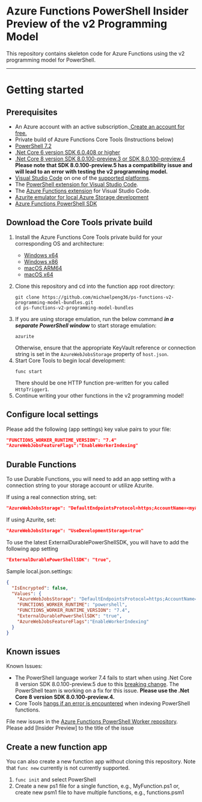 # Azure Functions PowerShell Insider Preview of the v2 Programming Model

This repository contains skeleton code for Azure Functions using the v2 programming model for PowerShell.

---
# Getting started

## Prerequisites

* An Azure account with an active subscription.[ Create an account for free.](https://azure.microsoft.com/free/?ref=microsoft.com&utm_source=microsoft.com&utm_medium=docs&utm_campaign=visualstudio)
* Private build of Azure Functions Core Tools (Instructions below)
* [PowerShell 7.2](https://learn.microsoft.com/powershell/scripting/install/installing-powershell-on-windows?view=powershell-7.2#msi)
* [.Net Core 6 version SDK 6.0.408 or higher](https://dotnet.microsoft.com/en-us/download/dotnet/6.0) 
* [.Net Core 8 version SDK 8.0.100-preview.3 or SDK 8.0.100-preview.4](https://dotnet.microsoft.com/en-us/download/dotnet/8.0) **Please note that SDK 8.0.100-preview.5 has a compatibility issue and will lead to an error with testing the v2 programming model.**
* [Visual Studio Code](https://code.visualstudio.com/) on one of the [supported platforms](https://code.visualstudio.com/docs/supporting/requirements#_platforms).
* The [PowerShell extension for Visual Studio Code](https://marketplace.visualstudio.com/items?itemName=ms-vscode.PowerShell).
* The [Azure Functions extension](https://marketplace.visualstudio.com/items?itemName=ms-azuretools.vscode-azurefunctions) for Visual Studio Code.
* [Azurite emulator for local Azure Storage development](https://learn.microsoft.com/azure/storage/common/storage-use-azurite?tabs=visual-studio)
* [Azure Functions PowerShell SDK](https://www.powershellgallery.com/packages/AzureFunctions.PowerShell.SDK/0.0.3)

## Download the Core Tools private build

1. Install the Azure Functions Core Tools private build for your corresponding OS and architecture:
    - [Windows x64](https://artprodwus21.artifacts.visualstudio.com/Ad1c51fbc-4477-4a0f-b99f-fc9013009a58/e6a70c92-4128-439f-8012-382fe78d6396/_apis/artifact/cGlwZWxpbmVhcnRpZmFjdDovL2F6ZnVuYy9wcm9qZWN0SWQvZTZhNzBjOTItNDEyOC00MzlmLTgwMTItMzgyZmU3OGQ2Mzk2L2J1aWxkSWQvMTM0MjI2L2FydGlmYWN0TmFtZS9kcm9w0/content?format=file&subPath=%2Ffunc-cli-4.0.5210-x64.msi)
    - [Windows x86](https://artprodwus21.artifacts.visualstudio.com/Ad1c51fbc-4477-4a0f-b99f-fc9013009a58/e6a70c92-4128-439f-8012-382fe78d6396/_apis/artifact/cGlwZWxpbmVhcnRpZmFjdDovL2F6ZnVuYy9wcm9qZWN0SWQvZTZhNzBjOTItNDEyOC00MzlmLTgwMTItMzgyZmU3OGQ2Mzk2L2J1aWxkSWQvMTM0MjI2L2FydGlmYWN0TmFtZS9kcm9w0/content?format=file&subPath=%2Ffunc-cli-4.0.5210-x86.msi)
    - [macOS ARM64](https://artprodwus21.artifacts.visualstudio.com/Ad1c51fbc-4477-4a0f-b99f-fc9013009a58/e6a70c92-4128-439f-8012-382fe78d6396/_apis/artifact/cGlwZWxpbmVhcnRpZmFjdDovL2F6ZnVuYy9wcm9qZWN0SWQvZTZhNzBjOTItNDEyOC00MzlmLTgwMTItMzgyZmU3OGQ2Mzk2L2J1aWxkSWQvMTM0MjI2L2FydGlmYWN0TmFtZS9kcm9w0/content?format=file&subPath=%2FAzure.Functions.Cli.osx-arm64.4.0.5210.zip)
    - [macOS x64](https://artprodwus21.artifacts.visualstudio.com/Ad1c51fbc-4477-4a0f-b99f-fc9013009a58/e6a70c92-4128-439f-8012-382fe78d6396/_apis/artifact/cGlwZWxpbmVhcnRpZmFjdDovL2F6ZnVuYy9wcm9qZWN0SWQvZTZhNzBjOTItNDEyOC00MzlmLTgwMTItMzgyZmU3OGQ2Mzk2L2J1aWxkSWQvMTM0MjI2L2FydGlmYWN0TmFtZS9kcm9w0/content?format=file&subPath=%2FAzure.Functions.Cli.osx-x64.4.0.5210.zip)

2. Clone this repository and cd into the function app root directory:
    ```
    git clone https://github.com/michaelpeng36/ps-functions-v2-programming-model-bundles.git
    cd ps-functions-v2-programming-model-bundles
    ```
<!-- TODO: add the verification script and the corresponding command to run the verification script -->
3. If you are using storage emulation, run the below command ***in a separate PowerShell window*** to start storage emulation:
    ```
    azurite
    ```
    Otherwise, ensure that the appropriate KeyVault reference or connection string is set in the `AzureWebJobsStorage` property of `host.json`.
4. Start Core Tools to begin local development:
    ```
    func start
    ```
    There should be one HTTP function pre-written for you called `HttpTrigger1`.
5. Continue writing your other functions in the v2 programming model!

## Configure local settings

Please add the following (app settings) key value pairs to your file: 

```json
"FUNCTIONS_WORKER_RUNTIME_VERSION": "7.4" 
"AzureWebJobsFeatureFlags":"EnableWorkerIndexing" 
```

## Durable Functions

To use Durable Functions, you will need to add an app setting with a connection string to your storage account or utilize Azurite.

If using a real connection string, set: 

```json
"AzureWebJobsStorage": "DefaultEndpointsProtocol=https;AccountName=<myAccountName>;AccountKey=<key>;EndpointSuffix=core.windows.net" 
```

If using Azurite, set: 

```json
"AzureWebJobsStorage": "UseDevelopmentStorage=true" 
```

To use the latest ExternalDurablePowerShellSDK, you will have to add the following app setting 

```json
"ExternalDurablePowerShellSDK": "true", 
```

Sample local.json.settings: 

```json
{ 
  "IsEncrypted": false, 
  "Values": { 
    "AzureWebJobsStorage": "DefaultEndpointsProtocol=https;AccountName=<myAccount>;AccountKey=<myAccountKey>;EndpointSuffix=core.windows.net",  
    "FUNCTIONS_WORKER_RUNTIME": "powershell", 
    "FUNCTIONS_WORKER_RUNTIME_VERSION": "7.4", 
    "ExternalDurablePowerShellSDK": "true", 
    "AzureWebJobsFeatureFlags":"EnableWorkerIndexing" 
  } 
}
```

## Known issues

Known Issues: 
* The PowerShell language worker 7.4 fails to start when using .Net Core 8 version SDK 8.0.100-preview.5 due to this [breaking change](https://github.com/dotnet/runtime/issues/86713). The PowerShell team is working on a fix for this issue. **Please use the .Net Core 8 version SDK 8.0.100-preview.4.**
* Core Tools [hangs if an error is encountered](https://github.com/Azure/azure-functions-powershell-worker/issues/964) when indexing PowerShell functions.

File new issues in the [Azure Functions PowerShell Worker repository](https://github.com/Azure/azure-functions-powershell-worker/issues).  Please add [Insider Preview] to the title of the issue 

## Create a new function app

You can also create a new function app without cloning this repository. Note that `func new` currently is not currently supported.

1. ```func init``` and select PowerShell
2. Create a new ps1 file for a single function, e.g., MyFunction.ps1 or, create new psm1 file to have multiple functions, e.g., functions.psm1 


